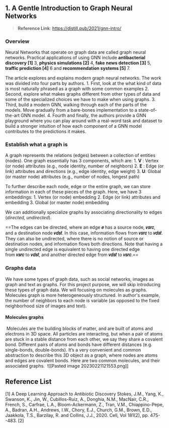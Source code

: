 ## 1. A Gentle Introduction to Graph Neural Networks
>**Reference Link**: https://distill.pub/2021/gnn-intro/

### Overview

Neural Networks that operate on graph data are called graph neural networks. Practical applications of using GNN include **antibacterial discovery [1]** 3, **physics simulations [2]** 4, **fake news detection [3]** 5, **traffic prediction [4]** 6 and **recommendation systems [5]** 7.

The article explores and explains modern graph neural networks. The work was divided into four parts by authors. 
	1. First, look at the what kind of data is most naturally phrased as a graph with some common examples
	2. Second, explore what makes graphs different from other types of data and some of the specialized choices we have to make when using graphs.
	3. Third, build a modern GNN, walking through each of the parts of the models. Move gradually from a bare-bones implementation to a state-of- the-art GNN model. 
	4. Fourth and finally, the authors provide a GNN playground where you can play around with a real-word task and dataset to build a stronger intuition of how each component of a GNN model contributes to the predictions it makes.

### Establish what a graph is

A graph represents the relations (edges) between a collection of entities (nodes). One graph essentially has 3 components, which are:
	1.  **V** : Vertex (or node) attributes (e.g., node identity, number of neighbors)
	2. **E** : Edge (or link) attributes and directions (e.g., edge identity, edge weight)
	3. **U**: Global (or master node) attributes (e.g., number of nodes, longest path)

To further describe each node, edge or the entire graph, we can store information in each of these pieces of the graph. Here, we have 3 embeddings:
	1.  Vertex (or node) embedding
	2. Edge (or link) attributes and embedding
	3. Global (or master node) embedding

We can additionally specialize graphs by associating directionality to edges (_directed, undirected_).

==The edges can be directed, where an edge **𝑒** has a source node, **𝑣𝑠𝑟𝑐**, and a destination node **𝑣𝑑𝑠𝑡**. In this case, information flows from **𝑣𝑠𝑟𝑐** to **𝑣𝑑𝑠𝑡**. They can also be undirected, where there is no notion of source or destination nodes, and information flows both directions. Note that having a single undirected edge is equivalent to having one directed edge from **𝑣𝑠𝑟𝑐** to **𝑣𝑑𝑠𝑡**, and another directed edge from **𝑣𝑑𝑠𝑡** to **𝑣𝑠𝑟𝑐**.==

### Graphs data

We have some types of graph data, such as social networks, images as graph and text as graphs. For this project purpose, we will skip introducing these types of graph data. We will focusing on molecules as graphs. Molecules graph is more heterogeneously structured. In author's example, the number of neighbors to each node is variable (as opposed to the fixed neighborhood size of images and text).

#### Molecules graphs

 Molecules are the building blocks of matter, and are built of atoms and electrons in 3D space. All particles are interacting, but when a pair of atoms are stuck in a stable distance from each other, we say they share a covalent bond. Different pairs of atoms and bonds have different distances (e.g. single-bonds, double-bonds). It’s a very convenient and common abstraction to describe this 3D object as a graph, where nodes are atoms and edges are covalent bonds. Here are two common molecules, and their associated graphs.
 ![[Pasted image 20230221121553.png]]

## Reference List
[1] A Deep Learning Approach to Antibiotic Discovery  Stokes, J.M., Yang, K., Swanson, K., Jin, W., Cubillos-Ruiz, A., Donghia, N.M., MacNair, C.R., French, S., Carfrae, L.A., Bloom-Ackermann, Z., Tran, V.M., Chiappino-Pepe, A., Badran, A.H., Andrews, I.W., Chory, E.J., Church, G.M., Brown, E.D., Jaakkola, T.S., Barzilay, R. and Collins, J.J., 2020. Cell, Vol 181(2), pp. 475--483.
[2] 